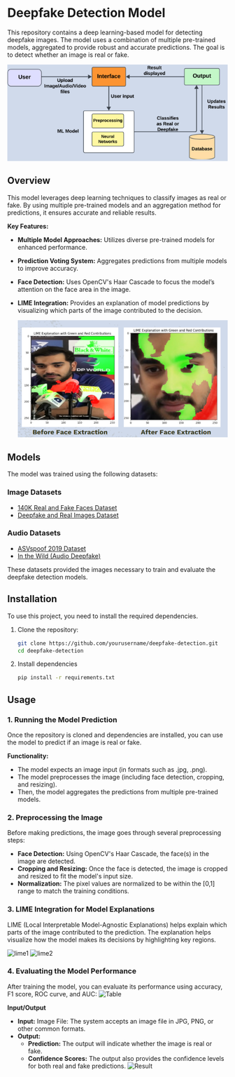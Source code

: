 # Deepfake Detection Model

This repository contains a deep learning-based model for detecting deepfake images. The model uses a combination of multiple pre-trained models, aggregated to provide robust and accurate predictions. The goal is to detect whether an image is real or fake.

 ![flowchart](./images/flow.png)

## Overview

This model leverages deep learning techniques to classify images as real or fake. By using multiple pre-trained models and an aggregation method for predictions, it ensures accurate and reliable results.

**Key Features:**
- **Multiple Model Approaches:** Utilizes diverse pre-trained models for enhanced performance.
- **Prediction Voting System:** Aggregates predictions from multiple models to improve accuracy.
- **Face Detection:** Uses OpenCV's Haar Cascade to focus the model’s attention on the face area in the image.
- **LIME Integration:** Provides an explanation of model predictions by visualizing which parts of the image contributed to the decision.

  ![compare](./images/comparison.png)

## Models  

The model was trained using the following datasets:  

### **Image Datasets**  
- [140K Real and Fake Faces Dataset](https://www.kaggle.com/datasets/xhlulu/140k-real-and-fake-faces)  
- [Deepfake and Real Images Dataset](https://www.kaggle.com/datasets/manjilkarki/deepfake-and-real-images)  

### **Audio Datasets**  
- [ASVspoof 2019 Dataset](https://www.kaggle.com/datasets/awsaf49/asvpoof-2019-dataset)  
- [In the Wild (Audio Deepfake)](https://www.kaggle.com/datasets/abdallamohamed312/in-the-wild-audio-deepfake)  

These datasets provided the images necessary to train and evaluate the deepfake detection models.

## Installation

To use this project, you need to install the required dependencies.

1. Clone the repository:
   ```bash
   git clone https://github.com/yourusername/deepfake-detection.git
   cd deepfake-detection

2. Install dependencies
   ```bash
   pip install -r requirements.txt   

## Usage

### 1. Running the Model Prediction

Once the repository is cloned and dependencies are installed, you can use the model to predict if an image is real or fake.

**Functionality:**

* The model expects an image input (in formats such as .jpg, .png).
* The model preprocesses the image (including face detection, cropping, and resizing).
* Then, the model aggregates the predictions from multiple pre-trained models.

### 2. Preprocessing the Image

Before making predictions, the image goes through several preprocessing steps:

* **Face Detection:** Using OpenCV's Haar Cascade, the face(s) in the image are detected.
* **Cropping and Resizing:** Once the face is detected, the image is cropped and resized to fit the model's input size.
* **Normalization:** The pixel values are normalized to be within the [0,1] range to match the training conditions.

### 3. LIME Integration for Model Explanations

LIME (Local Interpretable Model-Agnostic Explanations) helps explain which parts of the image contributed to the prediction. The explanation helps visualize how the model makes its decisions by highlighting key regions.

![lime1](./images/lime_explanation_boundaries.png)
![lime2](./images/lime_explanation_green_red.png)

### 4. Evaluating the Model Performance

After training the model, you can evaluate its performance using accuracy, F1 score, ROC curve, and AUC:
![Table](./images/Table.png)

**Input/Output**

* **Input:** Image File: The system accepts an image file in JPG, PNG, or other common formats.
* **Output:**
    * **Prediction:** The output will indicate whether the image is real or fake.
    * **Confidence Scores:** The output also provides the confidence levels for both real and fake predictions.
![Result](./images/website_upload.png)
 


